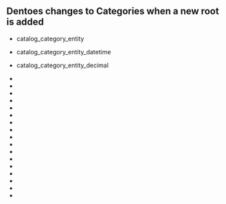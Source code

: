 ## Dentoes changes to Categories when a new root is added
* catalog_category_entity

* catalog_category_entity_datetime

* catalog_category_entity_decimal

* 
*
*
*
*
*
*
*
*
*
*
*
*
*
*
*
*
